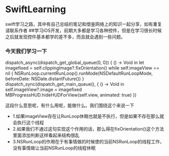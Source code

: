 # SwiftLearning
swift学习之路，其中有自己总结的笔记和借鉴网络上的知识一起分享，如有重复请联系作者
##学习iOS开发，前期大多都是学习各种控件，但是在学习很长时候之后就发现控件基本都学的差不多，而且就会遇到一些问题。
### 今天我们学习一下
dispatch_async(dispatch_get_global_queue(0, 0)) { () -> Void in
                let imagefixed = self.clippingImage?.fixOrientation()
                while self.imageView == nil {
                    NSRunLoop.currentRunLoop().runMode(NSDefaultRunLoopMode, beforeDate: NSDate.distantFuture())
                }
                dispatch_sync(dispatch_get_main_queue(), { () -> Void in
                    self.imageView?.image = imagefixed
                    MBProgressHUD.hideHUDForView(self.view, animated: true)
                })

这段什么意思呢，有什么用呢，能做什么。我们围绕这个来说一下
* 1.如果imageView存在让RunLoop休眠也就是不执行，但是如果不存在那么就会执行这个线程
* 2.如果我们不通过这句实现这个作用的话，那么得在fixOrientation()这个方法里面添加判断这样看起来结构很乱
* 3.NSRunLoop的作用在于有事情做的时候使的当前NSRunLoop的线程工作，没有事情做让当前NSRunLoop的线程休眠
